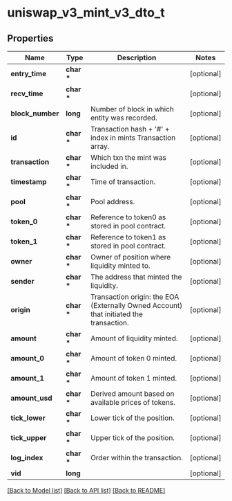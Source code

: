 # uniswap_v3_mint_v3_dto_t

## Properties
Name | Type | Description | Notes
------------ | ------------- | ------------- | -------------
**entry_time** | **char \*** |  | [optional] 
**recv_time** | **char \*** |  | [optional] 
**block_number** | **long** | Number of block in which entity was recorded. | [optional] 
**id** | **char \*** | Transaction hash + &#39;#&#39; + index in mints Transaction array. | [optional] 
**transaction** | **char \*** | Which txn the mint was included in. | [optional] 
**timestamp** | **char \*** | Time of transaction. | [optional] 
**pool** | **char \*** | Pool address. | [optional] 
**token_0** | **char \*** | Reference to token0 as stored in pool contract. | [optional] 
**token_1** | **char \*** | Reference to token1 as stored in pool contract. | [optional] 
**owner** | **char \*** | Owner of position where liquidity minted to. | [optional] 
**sender** | **char \*** | The address that minted the liquidity. | [optional] 
**origin** | **char \*** | Transaction origin: the EOA (Externally Owned Account) that initiated the transaction. | [optional] 
**amount** | **char \*** | Amount of liquidity minted. | [optional] 
**amount_0** | **char \*** | Amount of token 0 minted. | [optional] 
**amount_1** | **char \*** | Amount of token 1 minted. | [optional] 
**amount_usd** | **char \*** | Derived amount based on available prices of tokens. | [optional] 
**tick_lower** | **char \*** | Lower tick of the position. | [optional] 
**tick_upper** | **char \*** | Upper tick of the position. | [optional] 
**log_index** | **char \*** | Order within the transaction. | [optional] 
**vid** | **long** |  | [optional] 

[[Back to Model list]](../README.md#documentation-for-models) [[Back to API list]](../README.md#documentation-for-api-endpoints) [[Back to README]](../README.md)


